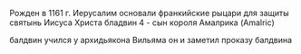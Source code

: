 Рожден в 1161 г.
Иерусалим основали франкийские рыцари для защиты святынь Иисуса Христа 
бладвин 4 - сын короля Амалрика (Amalric)

балдвин учился у архидьякона Вильяма он и заметил проказу балдвина